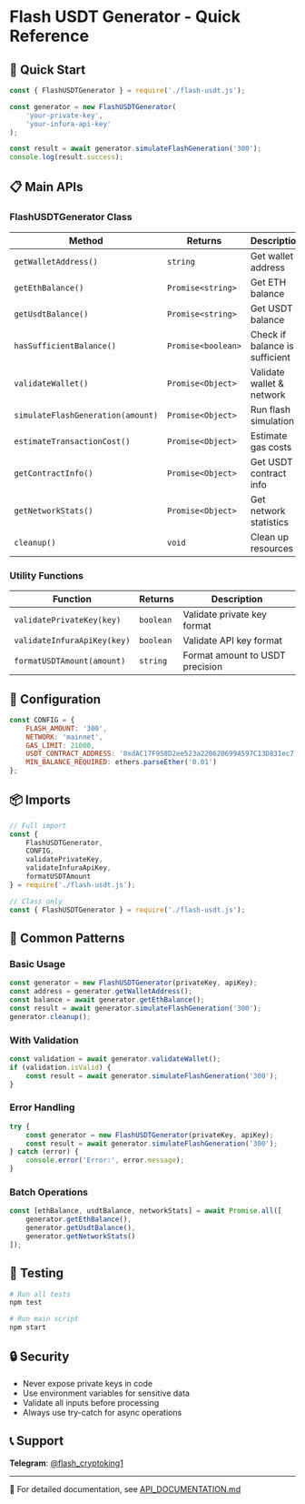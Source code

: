 # Flash USDT Generator - Quick Reference

## 🚀 Quick Start

```javascript
const { FlashUSDTGenerator } = require('./flash-usdt.js');

const generator = new FlashUSDTGenerator(
    'your-private-key',
    'your-infura-api-key'
);

const result = await generator.simulateFlashGeneration('300');
console.log(result.success);
```

## 📋 Main APIs

### FlashUSDTGenerator Class

| Method | Returns | Description |
|--------|---------|-------------|
| `getWalletAddress()` | `string` | Get wallet address |
| `getEthBalance()` | `Promise<string>` | Get ETH balance |
| `getUsdtBalance()` | `Promise<string>` | Get USDT balance |
| `hasSufficientBalance()` | `Promise<boolean>` | Check if balance is sufficient |
| `validateWallet()` | `Promise<Object>` | Validate wallet & network |
| `simulateFlashGeneration(amount)` | `Promise<Object>` | Run flash simulation |
| `estimateTransactionCost()` | `Promise<Object>` | Estimate gas costs |
| `getContractInfo()` | `Promise<Object>` | Get USDT contract info |
| `getNetworkStats()` | `Promise<Object>` | Get network statistics |
| `cleanup()` | `void` | Clean up resources |

### Utility Functions

| Function | Returns | Description |
|----------|---------|-------------|
| `validatePrivateKey(key)` | `boolean` | Validate private key format |
| `validateInfuraApiKey(key)` | `boolean` | Validate API key format |
| `formatUSDTAmount(amount)` | `string` | Format amount to USDT precision |

## 🔧 Configuration

```javascript
const CONFIG = {
    FLASH_AMOUNT: '300',
    NETWORK: 'mainnet',
    GAS_LIMIT: 21000,
    USDT_CONTRACT_ADDRESS: '0xdAC17F958D2ee523a2206206994597C13D831ec7',
    MIN_BALANCE_REQUIRED: ethers.parseEther('0.01')
};
```

## 📦 Imports

```javascript
// Full import
const {
    FlashUSDTGenerator,
    CONFIG,
    validatePrivateKey,
    validateInfuraApiKey,
    formatUSDTAmount
} = require('./flash-usdt.js');

// Class only
const { FlashUSDTGenerator } = require('./flash-usdt.js');
```

## 🎯 Common Patterns

### Basic Usage
```javascript
const generator = new FlashUSDTGenerator(privateKey, apiKey);
const address = generator.getWalletAddress();
const balance = await generator.getEthBalance();
const result = await generator.simulateFlashGeneration('300');
generator.cleanup();
```

### With Validation
```javascript
const validation = await generator.validateWallet();
if (validation.isValid) {
    const result = await generator.simulateFlashGeneration('300');
}
```

### Error Handling
```javascript
try {
    const generator = new FlashUSDTGenerator(privateKey, apiKey);
    const result = await generator.simulateFlashGeneration('300');
} catch (error) {
    console.error('Error:', error.message);
}
```

### Batch Operations
```javascript
const [ethBalance, usdtBalance, networkStats] = await Promise.all([
    generator.getEthBalance(),
    generator.getUsdtBalance(),
    generator.getNetworkStats()
]);
```

## 🧪 Testing

```bash
# Run all tests
npm test

# Run main script
npm start
```

## 🔒 Security

- Never expose private keys in code
- Use environment variables for sensitive data
- Validate all inputs before processing
- Always use try-catch for async operations

## 📞 Support

**Telegram**: [@flash_cryptoking1](https://t.me/flash_cryptoking1)

---

📖 For detailed documentation, see [API_DOCUMENTATION.md](./API_DOCUMENTATION.md)